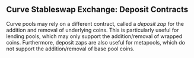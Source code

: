 ## Curve Stableswap Exchange: Deposit Contracts
Curve pools may rely on a different contract, called a _deposit zap_ for the addition and removal of underlying coins.
This is particularly useful for lending pools, which may only support the addition/removal of wrapped coins. Furthermore,
deposit zaps are also useful for metapools, which do not support the addition/removal of base pool coins.
